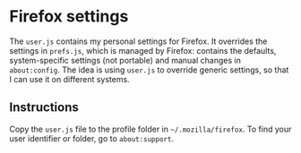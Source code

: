 # Firefox settings

The `user.js` contains my personal settings for Firefox. It overrides the settings in `prefs.js`, which is managed by Firefox: contains the defaults, system-specific settings (not portable) and manual changes in `about:config`. The idea is using `user.js` to override generic settings, so that I can use it on different systems.

## Instructions

Copy the `user.js` file to the profile folder in `~/.mozilla/firefox`. To find your user identifier or folder, go to `about:support`.

